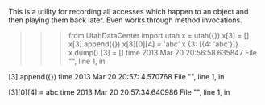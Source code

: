 This is a utility for recording all accesses which happen to an object 
and then playing them back later. Even works through method invocations.

>>> from UtahDataCenter import utah
>>> x = utah({})
>>> x[3] = []
>>> x[3].append({})
>>> x[3][0][4] = 'abc'
>>> x
{3: [{4: 'abc'}]}
>>> x.dump()
[3] = []
time 2013 Mar 20 20:56:58.635847
  File "<stdin>", line 1, in <module>

[3].append({})
time 2013 Mar 20 20:57: 4.570768
  File "<stdin>", line 1, in <module>

[3][0][4] = abc
time 2013 Mar 20 20:57:34.640986
  File "<stdin>", line 1, in <module>

